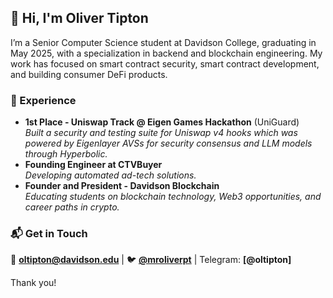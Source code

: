 ## 👋 Hi, I'm Oliver Tipton  

I’m a Senior Computer Science student at Davidson College, graduating in May 2025, with a specialization in backend and blockchain engineering. My work has focused on smart contract security, smart contract development, and building consumer DeFi products.  

### 💼 Experience  
-  **1st Place - Uniswap Track @ Eigen Games Hackathon** (UniGuard)  
   *Built a security and testing suite for Uniswap v4 hooks which was powered by Eigenlayer AVSs for security consensus and LLM models through Hyperbolic.*  
-  **Founding Engineer at CTVBuyer**  
   *Developing automated ad-tech solutions.*  
-  **Founder and President - Davidson Blockchain**  
   *Educating students on blockchain technology, Web3 opportunities, and career paths in crypto.*

### 📬 Get in Touch  
📧 **oltipton@davidson.edu** | 🐦 **[@mroliverpt](https://x.com/mroliverpt)** | Telegram: **[@oltipton]**  

Thank you!
